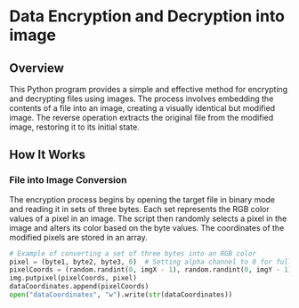 # Data Encryption and Decryption into image

## Overview

This Python program provides a simple and effective method for encrypting and decrypting files using images. The process involves embedding the contents of a file into an image, creating a visually identical but modified image. The reverse operation extracts the original file from the modified image, restoring it to its initial state.

## How It Works

### File into Image Conversion

The encryption process begins by opening the target file in binary mode and reading it in sets of three bytes. Each set represents the RGB color values of a pixel in an image. The script then randomly selects a pixel in the image and alters its color based on the byte values. The coordinates of the modified pixels are stored in an array.

```python
# Example of converting a set of three bytes into an RGB color
pixel = (byte1, byte2, byte3, 0)  # Setting alpha channel to 0 for full transparency
pixelCoords = (random.randint(0, imgX - 1), random.randint(0, imgY - 1))
img.putpixel(pixelCoords, pixel)
dataCoordinates.append(pixelCoords)
open("dataCoordinates", "w").write(str(dataCoordinates))
